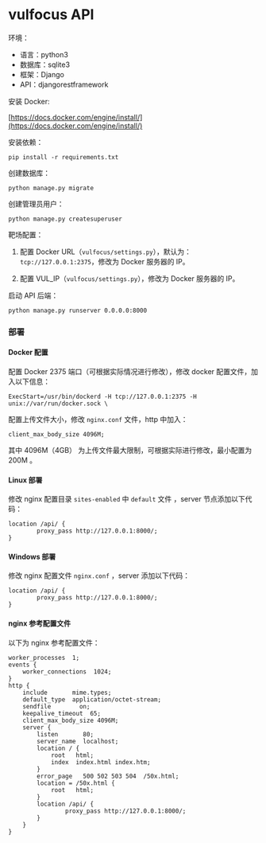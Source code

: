 # vulfocus API

环境：

- 语言：python3
- 数据库：sqlite3
- 框架：Django
- API：djangorestframework

安装 Docker:

[https://docs.docker.com/engine/install/](https://docs.docker.com/engine/install/)

安装依赖：

```
pip install -r requirements.txt
```

创建数据库：

```
python manage.py migrate
```

创建管理员用户：

```
python manage.py createsuperuser
```

靶场配置：

1. 配置 Docker URL（`vulfocus/settings.py`），默认为：`tcp://127.0.0.1:2375`，修改为 Docker 服务器的 IP。

2. 配置 VUL_IP（`vulfocus/settings.py`），修改为 Docker 服务器的 IP。

启动 API 后端：

```
python manage.py runserver 0.0.0.0:8000
```

### 部署

####  Docker 配置

配置 Docker 2375 端口（可根据实际情况进行修改），修改 docker 配置文件，加入以下信息：

```
ExecStart=/usr/bin/dockerd -H tcp://127.0.0.1:2375 -H unix://var/run/docker.sock \
```

配置上传文件大小，修改 `nginx.conf` 文件，http 中加入：

```
client_max_body_size 4096M;
```

其中 4096M（4GB） 为上传文件最大限制，可根据实际进行修改，最小配置为 200M 。

#### Linux 部署

修改 nginx 配置目录 `sites-enabled` 中 `default` 文件 ，server 节点添加以下代码：

```
location /api/ {
		proxy_pass http://127.0.0.1:8000/;
}
```

#### Windows 部署

修改 nginx 配置文件 `nginx.conf` ，server 添加以下代码：

```
location /api/ {
		proxy_pass http://127.0.0.1:8000/;
}
```

#### nginx 参考配置文件

以下为 nginx 参考配置文件：

```
worker_processes  1;
events {
    worker_connections  1024;
}
http {
    include       mime.types;
    default_type  application/octet-stream;
    sendfile        on;
    keepalive_timeout  65;
    client_max_body_size 4096M;
    server {
        listen       80;
        server_name  localhost;
        location / {
            root   html;
            index  index.html index.htm;
        }
        error_page   500 502 503 504  /50x.html;
        location = /50x.html {
            root   html;
        }
        location /api/ {
                proxy_pass http://127.0.0.1:8000/;
        }
    }
}
```

